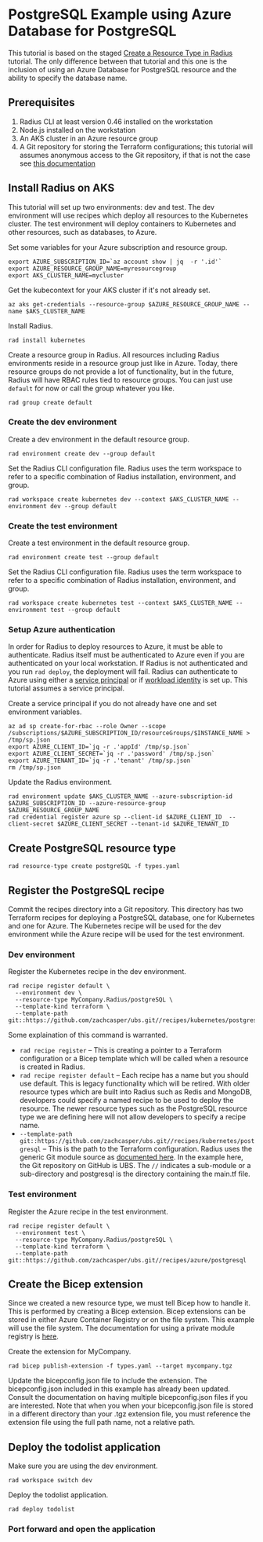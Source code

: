 # PostgreSQL Example using Azure Database for PostgreSQL

This tutorial is based on the staged [Create a Resource Type in Radius](https://red-sea-07f97dc1e-1409.westus2.3.azurestaticapps.net/tutorials/tutorial-resource-type/) tutorial. The only difference between that tutorial and this one is the inclusion of using an Azure Database for PostgreSQL resource and the ability to specify the database name.

## Prerequisites

1. Radius CLI at least version 0.46 installed on the workstation
1. Node.js installed on the workstation
1. An AKS cluster in an Azure resource group
1. A Git repository for storing the Terraform configurations; this tutorial will assumes anonymous access to the Git repository, if that is not the case see [this documentation](https://red-sea-07f97dc1e-1409.westus2.3.azurestaticapps.net/guides/recipes/terraform/howto-private-registry/)

## Install Radius on AKS
This tutorial will set up two environments: dev and test. The dev environment will use recipes which deploy all resources to the Kubernetes cluster. The test environment will deploy containers to Kubernetes and other resources, such as databases, to Azure.

Set some variables for your Azure subscription and resource group.
```
export AZURE_SUBSCRIPTION_ID=`az account show | jq  -r '.id'`
export AZURE_RESOURCE_GROUP_NAME=myresourcegroup
export AKS_CLUSTER_NAME=mycluster
```
Get the kubecontext for your AKS cluster if it's not already set.
```
az aks get-credentials --resource-group $AZURE_RESOURCE_GROUP_NAME --name $AKS_CLUSTER_NAME
```
Install Radius.
```
rad install kubernetes 
```
Create a resource group in Radius. All resources including Radius environments reside in a resource group just like in Azure. Today, there resource groups do not provide a lot of functionality, but in the future, Radius will have RBAC rules tied to resource groups. You can just use  `default` for now or call the group whatever you like.
```
rad group create default
```
### Create the dev environment
Create a dev environment in the default resource group.
```
rad environment create dev --group default
```
Set the Radius CLI configuration file. Radius uses the term workspace to refer to a specific combination of Radius installation, environment, and group.
```
rad workspace create kubernetes dev --context $AKS_CLUSTER_NAME --environment dev --group default
```
### Create the test environment
Create a test environment in the default resource group.
```
rad environment create test --group default
```
Set the Radius CLI configuration file. Radius uses the term workspace to refer to a specific combination of Radius installation, environment, and group.
```
rad workspace create kubernetes test --context $AKS_CLUSTER_NAME --environment test --group default
```
### Setup Azure authentication
In order for Radius to deploy resources to Azure, it must be able to authenticate. Radius itself must be authenticated to Azure even if you are authenticated on your local workstation. If Radius is not authenticated and you run `rad deploy`, the deployment will fail. Radius can authenticate to Azure using either a [service principal](https://docs.radapp.io/guides/operations/providers/azure-provider/howto-azure-provider-sp/) or if [workload identity](https://docs.radapp.io/guides/operations/providers/azure-provider/howto-azure-provider-wi/) is set up. This tutorial assumes a service principal.

Create a service principal if you do not already have one and set environment variables.
```
az ad sp create-for-rbac --role Owner --scope /subscriptions/$AZURE_SUBSCRIPTION_ID/resourceGroups/$INSTANCE_NAME > /tmp/sp.json
export AZURE_CLIENT_ID=`jq -r .'appId' /tmp/sp.json`
export AZURE_CLIENT_SECRET=`jq -r .'password' /tmp/sp.json`
export AZURE_TENANT_ID=`jq -r .'tenant' /tmp/sp.json`
rm /tmp/sp.json
```
Update the Radius environment.
```
rad environment update $AKS_CLUSTER_NAME --azure-subscription-id $AZURE_SUBSCRIPTION_ID --azure-resource-group $AZURE_RESOURCE_GROUP_NAME
rad credential register azure sp --client-id $AZURE_CLIENT_ID  --client-secret $AZURE_CLIENT_SECRET --tenant-id $AZURE_TENANT_ID
```

## Create PostgreSQL resource type

```
rad resource-type create postgreSQL -f types.yaml
```

## Register the PostgreSQL recipe

Commit the recipes directory into a Git repository. This directory has two Terraform recipes for deploying a PostgreSQL database, one for Kubernetes and one for Azure. The Kubernetes recipe will be used for the dev environment while the Azure recipe will be used for the test environment.

### Dev environment

Register the Kubernetes recipe in the dev environment.
```
rad recipe register default \
  --environment dev \
  --resource-type MyCompany.Radius/postgreSQL \
  --template-kind terraform \
  --template-path git::https://github.com/zachcasper/ubs.git//recipes/kubernetes/postgresql
```
Some explaination of this command is warranted. 

* `rad recipe register` – This is creating a pointer to a Terraform configuration or a Bicep template which will be called when a resource is created in Radius.
* `rad recipe register default` – Each recipe has a name but you should use default. This is legacy functionality which will be retired. With older resource types which are built into Radius such as Redis and MongoDB, developers could specify a named recipe to be used to deploy the resource. The newer resource types such as the PostgreSQL resource type we are defining here will not allow developers to specify a recipe name. 
* `--template-path git::https://github.com/zachcasper/ubs.git//recipes/kubernetes/postgresql` – This is the path to the Terraform configuration. Radius uses the generic Git module source as [documented here](https://developer.hashicorp.com/terraform/language/modules/sources#generic-git-repository). In the example here, the Git repository on GitHub is UBS. The `//` indicates a sub-module or a sub-directory and postgresql is the directory containing the main.tf file.

### Test environment

Register the Azure recipe in the test environment.
```
rad recipe register default \
  --environment test \
  --resource-type MyCompany.Radius/postgreSQL \
  --template-kind terraform \
  --template-path git::https://github.com/zachcasper/ubs.git//recipes/azure/postgresql
```

## Create the Bicep extension

Since we created a new resource type, we must tell Bicep how to handle it. This is performed by creating a Bicep extension. Bicep extensions can be stored in either Azure Container Registry or on the file system. This example will use the file system. The documentation for using a private module registry is [here](https://learn.microsoft.com/en-us/azure/azure-resource-manager/bicep/quickstart-private-module-registry?tabs=azure-cli).

Create the extension for MyCompany.
```
rad bicep publish-extension -f types.yaml --target mycompany.tgz
```
Update the bicepconfig.json file to include the extension. The bicepconfig.json included in this example has already been updated. Consult the documentation on having multiple bicepconfig.json files if you are interested. Note that when you when your bicepconfig.json file is stored in a different directory than your .tgz extension file, you must reference the extension file using the full path name, not a relative path.

## Deploy the todolist application
Make sure you are using the dev environment.
```
rad workspace switch dev
```
Deploy the todolist application.
```
rad deploy todolist
```
### Port forward and open the application
